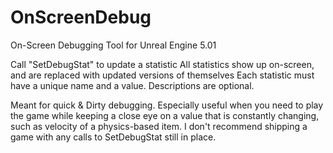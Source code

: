 # OnScreenDebug
On-Screen Debugging Tool for Unreal Engine 5.01

Call "SetDebugStat" to update a statistic
All statistics show up on-screen, and are replaced with updated versions of themselves
Each statistic must have a unique name and a value.  Descriptions are optional.

Meant for quick & Dirty debugging.
Especially useful when you need to play the game while keeping a close eye on a value that is constantly changing, such as velocity of a physics-based item.
I don't recommend shipping a game with any calls to SetDebugStat still in place.  
